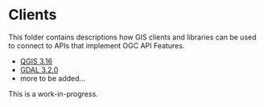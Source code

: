 # Clients

This folder contains descriptions how GIS clients and libraries can be used to connect to APIs that implement OGC API Features.

- [QGIS 3.16](qgis.md)
- [GDAL 3.2.0](gdal.md)
- more to be added...

This is a work-in-progress.
